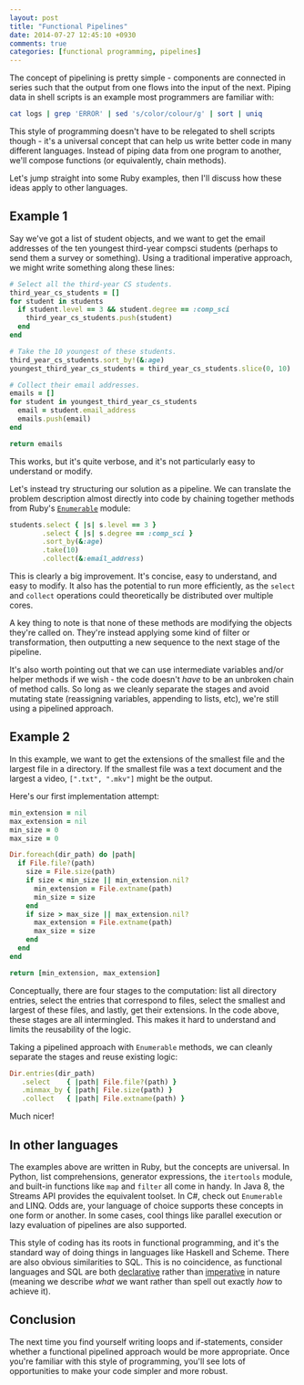 ```yaml
---
layout: post
title: "Functional Pipelines"
date: 2014-07-27 12:45:10 +0930
comments: true
categories: [functional programming, pipelines]
---
```


The concept of pipelining is pretty simple - components are connected in series such that the output from one flows into the input of the next. Piping data in shell scripts is an example most programmers are familiar with:

``` bash
cat logs | grep 'ERROR' | sed 's/color/colour/g' | sort | uniq
```

This style of programming doesn't have to be relegated to shell scripts though - it's a universal concept that can help us write better code in many different languages. Instead of piping data from one program to another, we'll compose functions (or equivalently, chain methods).

<!-- more -->

Let's jump straight into some Ruby examples, then I'll discuss how these ideas apply to other languages.

Example 1
---------

Say we've got a list of student objects, and we want to get the email addresses of the ten youngest third-year compsci students (perhaps to send them a survey or something). Using a traditional imperative approach, we might write something along these lines:

``` ruby
# Select all the third-year CS students.
third_year_cs_students = []
for student in students
  if student.level == 3 && student.degree == :comp_sci
    third_year_cs_students.push(student)
  end
end

# Take the 10 youngest of these students.
third_year_cs_students.sort_by!(&:age)
youngest_third_year_cs_students = third_year_cs_students.slice(0, 10)

# Collect their email addresses.
emails = []
for student in youngest_third_year_cs_students
  email = student.email_address
  emails.push(email)
end

return emails
```

This works, but it's quite verbose, and it's not particularly easy to understand or modify.

Let's instead try structuring our solution as a pipeline. We can translate the problem description almost directly into code by chaining together methods from Ruby's [`Enumerable`](http://www.ruby-doc.org/core-2.1.1/Enumerable.html) module:

``` ruby
students.select { |s| s.level == 3 }
        .select { |s| s.degree == :comp_sci }
        .sort_by(&:age)
        .take(10)
        .collect(&:email_address)
```

This is clearly a big improvement. It's concise, easy to understand, and easy to modify. It also has the potential to run more efficiently, as the `select` and `collect` operations could theoretically be distributed over multiple cores.

A key thing to note is that none of these methods are modifying the objects they're called on. They're instead applying some kind of filter or transformation, then outputting a new sequence to the next stage of the pipeline.

It's also worth pointing out that we can use intermediate variables and/or helper methods if we wish - the code doesn't *have* to be an unbroken chain of method calls. So long as we cleanly separate the stages and avoid mutating state (reassigning variables, appending to lists, etc), we're still using a pipelined approach.

Example 2
---------

In this example, we want to get the extensions of the smallest file and the largest file in a directory. If the smallest file was a text document and the largest a video, `[".txt", ".mkv"]` might be the output.

Here's our first implementation attempt:

``` ruby
min_extension = nil
max_extension = nil
min_size = 0
max_size = 0

Dir.foreach(dir_path) do |path|
  if File.file?(path)
    size = File.size(path)
    if size < min_size || min_extension.nil?
      min_extension = File.extname(path)
      min_size = size
    end
    if size > max_size || max_extension.nil?
      max_extension = File.extname(path)
      max_size = size
    end
  end
end

return [min_extension, max_extension]
```

Conceptually, there are four stages to the computation: list all directory entries, select the entries that correspond to files, select the smallest and largest of these files, and lastly, get their extensions. In the code above, these stages are all intermingled. This makes it hard to understand and limits the reusability of the logic.

Taking a pipelined approach with `Enumerable` methods, we can cleanly separate the stages and reuse existing logic:

``` ruby
Dir.entries(dir_path)
   .select    { |path| File.file?(path) }
   .minmax_by { |path| File.size(path) }
   .collect   { |path| File.extname(path) }
```

Much nicer!

In other languages
------------------

The examples above are written in Ruby, but the concepts are universal. In Python, list comprehensions, generator expressions, the `itertools` module, and built-in functions like `map` and `filter` all come in handy. In Java 8, the Streams API provides the equivalent toolset. In C#, check out `Enumerable` and LINQ. Odds are, your language of choice supports these concepts in one form or another. In some cases, cool things like parallel execution or lazy evaluation of pipelines are also supported.

This style of coding has its roots in functional programming, and it's the standard way of doing things in languages like Haskell and Scheme. There are also obvious similarities to SQL. This is no coincidence, as functional languages and SQL are both [declarative](http://en.wikipedia.org/wiki/Declarative_programming) rather than [imperative](http://en.wikipedia.org/wiki/Imperative_programming) in nature (meaning we describe *what* we want rather than spell out exactly *how* to achieve it).

Conclusion
----------

The next time you find yourself writing loops and if-statements, consider whether a functional pipelined approach would be more appropriate. Once you're familiar with this style of programming, you'll see lots of opportunities to make your code simpler and more robust.
